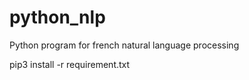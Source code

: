 # python_nlp
Python program for french natural language processing

pip3 install -r requirement.txt
